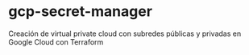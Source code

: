 # gcp-secret-manager
Creación de virtual private cloud con subredes públicas y privadas en Google Cloud con Terraform
